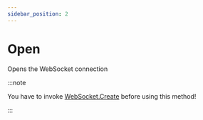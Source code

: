 ```yaml
---
sidebar_position: 2
---
```


# Open

Opens the WebSocket connection

:::note

You have to invoke [WebSocket.Create](./create) before using this method!

:::